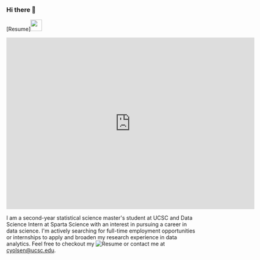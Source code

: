 ### Hi there 👋
[Resume]<a href="https://www.linkedin.com/in/clayton-olsen-971b83132/"><img height="30" src="https://github.com/WaylonWalker/WaylonWalker/blob/main/icon/linkedin.png?raw=true"></a>
<iframe seamless frameborder="0" src="https://public.tableau.com/views/GTSRB_Result_Viz/GTSRB?:embed=yes&:display_count=yes&:showVizHome=no" width = '650' height = '450' scrolling='yes' ></iframe>

I am a second-year statistical science master's student at UCSC and Data Science Intern at Sparta Science with an interest in pursuing a career in data science. I'm actively searching for full-time employment opportunities or internships to apply and broaden my research experience in data analytics. Feel free to checkout my ![Resume](https://public.tableau.com/profile/clayton.yasuji.olsen#!/vizhome/Interactive_Resume_16182619896980/Dashboard1?publish=yes) or contact me at cyolsen@ucsc.edu.


    


<!--
**ClaytonOlsen/ClaytonOlsen** is a ✨ _special_ ✨ repository because its `README.md` (this file) appears on your GitHub profile.

Here are some ideas to get you started:
<a href="ClaytonOlsen/ClaytonOlsen.github.io/Resume_2021_winter.pdf" class="image fit"><img src="images/marr_pic.jpg" alt=""></a>
<a href="ClaytonOlsen/ClaytonOlsen.github.io/Resume_2021_winter.pdf" class="image fit"><img src="images/marr_pic.jpg" alt=""></a>


-->
